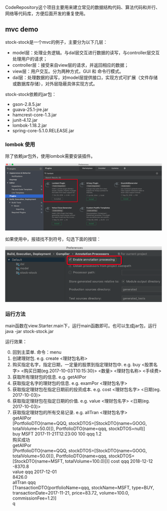 CodeRepository这个项目主要用来建立常见的数据结构代码、算法代码和并行、网络等代码库，方便后面开发的重复使用。

## mvc demo

stock-stock是一个mvc的例子，主要分为以下几层：

- model层：处理业务逻辑。与dal层交互进行数据的读写，与controller层交互处理用户的请求；
- controller层：接受来自view层的请求，并返回相应的数据；
- view层：用户交互。分为两种方式，GUI 和 命令行模式。
- dal层：处理数据的读写，对model层提供接口，实现方式可扩展（文件存储或数据库存储），对外层隐蔽具体实现方式。

stock-stock依赖的jar包：
- gson-2.8.5.jar
- guava-25.1-jre.jar
- hamcrest-core-1.3.jar
- junit-4.12.jar
- lombok-1.18.2.jar
- spring-core-5.1.0.RELEASE.jar

### lombok 使用
除了依赖jar包外，使用lombok需要安装插件。

![lombok插件](https://github.com/Evanqiao/CodeRepository/blob/master/res/lombok.png)

如果使用中，报错找不到符号，勾选下面的按钮：

![lombok错误解决](https://github.com/Evanqiao/CodeRepository/blob/master/res/anno.png)

### 运行方法
main函数在view.Starter.main下，运行main函数即可。也可以生成jar包，运行 java -jar stock-stock.jar

运行效果：

0. 回到主菜单. 命令：menu   
1. 创建理财包. e.g. create <理财包名称>  
2. 购买指定名字，指定日期，一定量的股票到指定理财包中. e.g. buy <股票名字> <购买日期(eg.2017-10-03T10:15:30)> <数量> <理财包名称> <手续费>  
3. 获取所有理财包的信息. e.g. getAllPor  
4. 获取指定名字的理财包的信息. e.g. examPor <理财包名字>  
5. 获取指定理财包在指定日期前的投资成本. e.g. cost <理财包名字> <日期(eg. 2017-10-03)>  
6. 获取指定理财包在指定日期的价值. e.g. value <理财包名字> <日期(eg. 2017-10-03)>  
7. 获取指定理财包的所有交易记录. e.g. allTran <理财包名字>   
getAllPor  
[PortfolioDTO(name=QQQ, stockDTOS=[StockDTO(name=GOOG, totalVolume=50.0)]), PortfolioDTO(name=qqq, stockDTOS=null)]  
buy MSFT 2017-11-21T12:23:00 100 qqq 1.2  
购买成功  
getAllPor  
[PortfolioDTO(name=QQQ, stockDTOS=[StockDTO(name=GOOG, totalVolume=50.0)]), PortfolioDTO(name=qqq, stockDTOS=[StockDTO(name=MSFT, totalVolume=100.0)])]
cost qqq 2018-12-12  
-8370.8  
value qqq 2017-12-01  
8426.0  
allTran qqq  
[TransactionDTO(portfolioName=qqq, stockName=MSFT, type=BUY, transactionDate=2017-11-21, price=83.72, volume=100.0, commissionFee=1.2)]  
q  